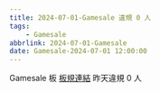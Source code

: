 ```yaml
---
title: 2024-07-01-Gamesale 違規 0 人
tags:
    - Gamesale
abbrlink: 2024-07-01-Gamesale
date: Gamesale-2024-07-01 12:00:00
---
```

Gamesale 板 [板規連結](https://www.ptt.cc/bbs/Gossiping/M.1637425085.A.07D.html)
昨天違規 0 人

